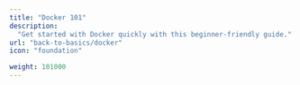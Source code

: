 ```yaml
---
title: "Docker 101"
description:
  "Get started with Docker quickly with this beginner-friendly guide."
url: "back-to-basics/docker"
icon: "foundation"

weight: 101000
---
```


